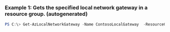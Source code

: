 ### Example 1: Gets the specified local network gateway in a resource group. (autogenerated)
```powershell
PS C:\> Get-AzLocalNetworkGateway -Name ContosoLocalGateway  -ResourceGroupName MyResourceGroup
```


